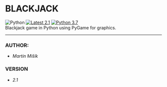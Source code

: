 # BLACKJACK 
![Python](https://img.shields.io/badge/Python-14354C?style=flat-square&logo=python&logoColor=white)
[![Latest 2.1](https://img.shields.io/badge/latest-v2.1-red.svg?style=flat-square)]()
[![Python 3.7](https://img.shields.io/badge/python-v3.7-green.svg?style=flat-square)](https://www.python.org/downloads/release/python-393/)  
Blackjack game in Python using PyGame for graphics.

---

### AUTHOR:
- *Martin Mišík*

### VERSION
- *2.1*
